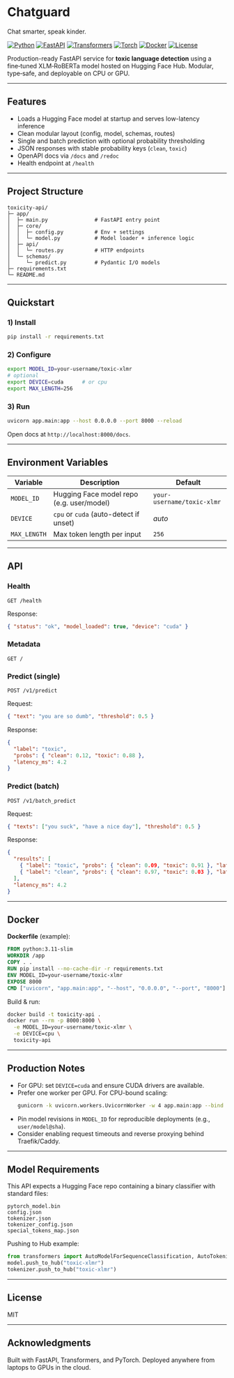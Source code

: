 # Chatguard
Chat smarter, speak kinder.

[![Python](https://img.shields.io/badge/Python-3.10%2B-blue.svg)](#)
[![FastAPI](https://img.shields.io/badge/FastAPI-0.115%2B-teal.svg)](#)
[![Transformers](https://img.shields.io/badge/Transformers-4.44%2B-purple.svg)](#)
[![Torch](https://img.shields.io/badge/PyTorch-2.3%2B-red.svg)](#)
[![Docker](https://img.shields.io/badge/Docker-ready-0db7ed.svg)](#)
[![License](https://img.shields.io/badge/License-MIT-green.svg)](#)

Production-ready FastAPI service for **toxic language detection** using a fine‑tuned XLM‑RoBERTa model hosted on Hugging Face Hub. Modular, type‑safe, and deployable on CPU or GPU.

---

## Features
- Loads a Hugging Face model at startup and serves low-latency inference
- Clean modular layout (config, model, schemas, routes)
- Single and batch prediction with optional probability thresholding
- JSON responses with stable probability keys (`clean`, `toxic`)
- OpenAPI docs via `/docs` and `/redoc`
- Health endpoint at `/health`

---

## Project Structure
```
toxicity-api/
├─ app/
│  ├─ main.py               # FastAPI entry point
│  ├─ core/
│  │  ├─ config.py          # Env + settings
│  │  └─ model.py           # Model loader + inference logic
│  ├─ api/
│  │  └─ routes.py          # HTTP endpoints
│  └─ schemas/
│     └─ predict.py         # Pydantic I/O models
├─ requirements.txt
└─ README.md
```

---

## Quickstart

### 1) Install
```bash
pip install -r requirements.txt
```

### 2) Configure
```bash
export MODEL_ID=your-username/toxic-xlmr
# optional
export DEVICE=cuda      # or cpu
export MAX_LENGTH=256
```

### 3) Run
```bash
uvicorn app.main:app --host 0.0.0.0 --port 8000 --reload
```

Open docs at `http://localhost:8000/docs`.

---

## Environment Variables

| Variable     | Description                                   | Default                          |
|--------------|-----------------------------------------------|----------------------------------|
| `MODEL_ID`   | Hugging Face model repo (e.g. user/model)     | `your-username/toxic-xlmr`       |
| `DEVICE`     | `cpu` or `cuda` (auto-detect if unset)        | *auto*                           |
| `MAX_LENGTH` | Max token length per input                    | `256`                            |

---

## API

### Health
```
GET /health
```
Response:
```json
{ "status": "ok", "model_loaded": true, "device": "cuda" }
```

### Metadata
```
GET /
```

### Predict (single)
```
POST /v1/predict
```
Request:
```json
{ "text": "you are so dumb", "threshold": 0.5 }
```
Response:
```json
{
  "label": "toxic",
  "probs": { "clean": 0.12, "toxic": 0.88 },
  "latency_ms": 4.2
}
```

### Predict (batch)
```
POST /v1/batch_predict
```
Request:
```json
{ "texts": ["you suck", "have a nice day"], "threshold": 0.5 }
```
Response:
```json
{
  "results": [
    { "label": "toxic", "probs": { "clean": 0.09, "toxic": 0.91 }, "latency_ms": 2.1 },
    { "label": "clean", "probs": { "clean": 0.97, "toxic": 0.03 }, "latency_ms": 2.1 }
  ],
  "latency_ms": 4.2
}
```

---

## Docker

**Dockerfile** (example):
```dockerfile
FROM python:3.11-slim
WORKDIR /app
COPY . .
RUN pip install --no-cache-dir -r requirements.txt
ENV MODEL_ID=your-username/toxic-xlmr
EXPOSE 8000
CMD ["uvicorn", "app.main:app", "--host", "0.0.0.0", "--port", "8000"]
```

Build & run:
```bash
docker build -t toxicity-api .
docker run --rm -p 8000:8000 \
  -e MODEL_ID=your-username/toxic-xlmr \
  -e DEVICE=cpu \
  toxicity-api
```

---

## Production Notes
- For GPU: set `DEVICE=cuda` and ensure CUDA drivers are available.
- Prefer one worker per GPU. For CPU-bound scaling:
  ```bash
  gunicorn -k uvicorn.workers.UvicornWorker -w 4 app.main:app --bind 0.0.0.0:8000
  ```
- Pin model revisions in `MODEL_ID` for reproducible deployments (e.g., `user/model@sha`).
- Consider enabling request timeouts and reverse proxying behind Traefik/Caddy.

---

## Model Requirements
This API expects a Hugging Face repo containing a binary classifier with standard files:

```
pytorch_model.bin
config.json
tokenizer.json
tokenizer_config.json
special_tokens_map.json
```

Pushing to Hub example:
```python
from transformers import AutoModelForSequenceClassification, AutoTokenizer
model.push_to_hub("toxic-xlmr")
tokenizer.push_to_hub("toxic-xlmr")
```

---

## License
MIT

---

## Acknowledgments
Built with FastAPI, Transformers, and PyTorch. Deployed anywhere from laptops to GPUs in the cloud.
